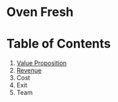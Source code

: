 Oven Fresh
==========

# Table of Contents

1. [Value Proposition](https://github.com/louiswilbrink/over-fresh/blob/master/readme/value-proposition.pitch-deck.md)
2. [Revenue](https://github.com/louiswilbrink/over-fresh/blob/master/readme/revenue.pitch-deck.md)
3. Cost
4. Exit
5. Team
